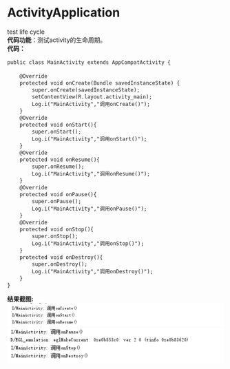 # ActivityApplication
test life cycle  
**代码功能**：测试activity的生命周期。  
**代码：**
```
public class MainActivity extends AppCompatActivity {

    @Override
    protected void onCreate(Bundle savedInstanceState) {
        super.onCreate(savedInstanceState);
        setContentView(R.layout.activity_main);
        Log.i("MainActivity","调用onCreate()");
    }
    @Override
    protected void onStart(){
        super.onStart();
        Log.i("MainActivity","调用onStart()");
    }
    @Override
    protected void onResume(){
        super.onResume();
        Log.i("MainActivity","调用onResume()");
    }
    @Override
    protected void onPause(){
        super.onPause();
        Log.i("MainActivity","调用onPause()");
    }
    @Override
    protected void onStop(){
        super.onStop();
        Log.i("MainActivity","调用onStop()");
    }
    protected void onDestroy(){
        super.onDestroy();
        Log.i("MainActivity","调用onDestroy()");
    }
}
```
**结果截图:**  
![image text](https://github.com/2017023633/hello-world/blob/master/image/%E5%AE%9E%E9%AA%8C1.1%E6%88%AA%E5%9B%BE.png)
![image text](https://github.com/2017023633/hello-world/blob/master/image/%E5%AE%9E%E9%AA%8C1.2%E6%88%AA%E5%9B%BE.png)
